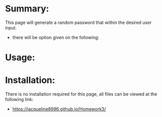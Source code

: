 
# Summary:
This page will generate a random password that within the desired user input. 
- there will be option given on the following: 


 
# Usage:


 
# Installation:
  There is no installation required for this page, all files can be viewed at the following link:
* https://jacqueline8996.github.io/Homework3/ 
